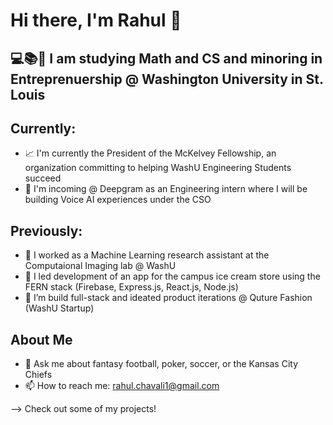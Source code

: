 # Hi there, I'm Rahul 👋
## 💻📚🏫 I am studying Math and CS and minoring in Entreprenuership @ Washington University in St. Louis
## Currently:
- 📈 I'm currently the President of the McKelvey Fellowship, an organization committing to helping WashU Engineering Students succeed
- 💼 I'm incoming @ Deepgram as an Engineering intern where I will be building Voice AI experiences under the CSO
## Previously:
- 🔭 I worked as a Machine Learning research assistant at the Computaional Imaging lab @ WashU
- 🌱 I led development of an app for the campus ice cream store using the FERN stack (Firebase, Express.js, React.js, Node.js) 
- 🏢 I’m build full-stack and ideated product iterations @ Quture Fashion (WashU Startup)
## About Me
- 💬 Ask me about fantasy football, poker, soccer, or the Kansas City Chiefs
- 📫 How to reach me: rahul.chavali1@gmail.com

--> Check out some of my projects!

